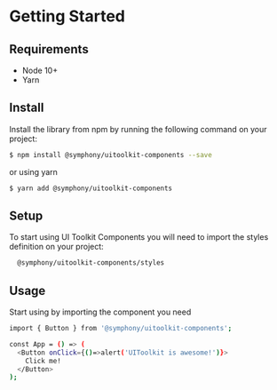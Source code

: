 # Getting Started

## Requirements

- Node 10+
- Yarn


## Install

Install the library from npm by running the following command on your project:

```bash
$ npm install @symphony/uitoolkit-components --save
```
or using yarn

```bash
$ yarn add @symphony/uitoolkit-components
```

## Setup 

To start using UI Toolkit Components you will need to import the styles definition on your project:

```bash
  @symphony/uitoolkit-components/styles
```

## Usage

Start using by importing the component you need 

```bash
import { Button } from '@symphony/uitoolkit-components';

const App = () => (
  <Button onClick={()=>alert('UIToolkit is awesome!')}>
    Click me!
  </Button>
);
```

